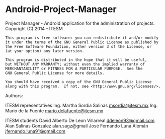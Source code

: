 Android-Project-Manager
=======================

Project Manager - Android application for the administration of projects.
	Copyright (C) 2014 - ITESM

	This program is free software: you can redistribute it and/or modify
	it under the terms of the GNU General Public License as published by
	the Free Software Foundation, either version 3 of the License, or
	(at your option) any later version.

	This program is distributed in the hope that it will be useful,
	but WITHOUT ANY WARRANTY; without even the implied warranty of
	MERCHANTABILITY or FITNESS FOR A PARTICULAR PURPOSE.  See the
	GNU General Public License for more details.

	You should have received a copy of the GNU General Public License
	along with this program.  If not, see <http://www.gnu.org/licenses/>.


Authors:

   ITESM representatives
	Ing. Martha Sordia Salinas <msordia@itesm.mx>
    Ing. Mario de la Fuente <mario.delafuente@itesm.mx>

   ITESM students
	David Alberto De Leon Villarreal ddeleon93@gmail.com
	Alan Salinas Gonzalez alan.sagz@gmail
	José Fernando Luna Alemán jfernando.luna91@gmail.com
